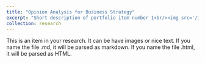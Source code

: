 ```yaml
---
title: "Opinion Analysis for Business Strategy"
excerpt: "Short description of portfolio item number 1<br/><img src='/images/r2.png' width="500" height="300">"
collection: research
---
```


This is an item in your research. It can be have images or nice text. If you name the file .md, it will be parsed as markdown. If you name the file .html, it will be parsed as HTML. 
